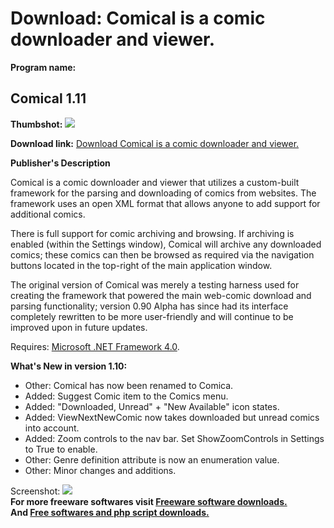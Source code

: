 # Download: Comical is a comic downloader and viewer.

**Program name:**

## Comical 1.11

  
**Thumbshot:** ![](http://www.freewarefiles.com/screenshot/jc_comical_md.jpg)   
  
**Download link:** [Download Comical is a comic downloader and viewer.](http://freesoftwares.boysofts.com/Comical_program_55376.html)  
  


**Publisher's Description**  
  


Comical is a comic downloader and viewer that utilizes a custom-built framework for the parsing and downloading of comics from websites. The framework uses an open XML format that allows anyone to add support for additional comics. 

There is full support for comic archiving and browsing. If archiving is enabled (within the Settings window), Comical will archive any downloaded comics; these comics can then be browsed as required via the navigation buttons located in the top-right of the main application window.

The original version of Comical was merely a testing harness used for creating the framework that powered the main web-comic download and parsing functionality; version 0.90 Alpha has since had its interface completely rewritten to be more user-friendly and will continue to be improved upon in future updates.

Requires: [Microsoft .NET Framework 4.0](http://www.freewarefiles.com/Microsoft-NET-Framework-4_program_55008.html). 

**What's New in version 1.10:**

  * Other: Comical has now been renamed to Comica. 
  * Added: Suggest Comic item to the Comics menu. 
  * Added: "Downloaded, Unread" + "New Available" icon states. 
  * Added: ViewNextNewComic now takes downloaded but unread comics into account. 
  * Added: Zoom controls to the nav bar. Set ShowZoomControls in Settings to True to enable. 
  * Other: Genre definition attribute is now an enumeration value. 
  * Other: Minor changes and additions. 

  
  
Screenshot: ![](http://www.freewarefiles.com/screenshot/jc_comical.jpg)   
**For more freeware softwares visit [Freeware software downloads.](http://freesoftwares.boysofts.com/)**   
**And [Free softwares and php script downloads.](http://www.boysofts.com/)**
